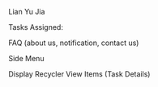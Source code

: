 Lian Yu Jia

Tasks Assigned:

FAQ (about us, notification, contact us)

Side Menu

Display Recycler View Items (Task Details)

